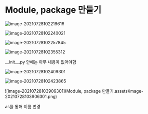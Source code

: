 # Module, package 만들기

![image-20210728102218616](C:\Users\tmddu\AppData\Roaming\Typora\typora-user-images\image-20210728102218616.png)

![image-20210728102240021](C:\Users\tmddu\AppData\Roaming\Typora\typora-user-images\image-20210728102240021.png)

![image-20210728102257845](C:\Users\tmddu\AppData\Roaming\Typora\typora-user-images\image-20210728102257845.png)

![image-20210728102355312](C:\Users\tmddu\AppData\Roaming\Typora\typora-user-images\image-20210728102355312.png)

\_\_init\__.py 안에는 아무 내용이 없어야함

![image-20210728102409301](C:\Users\tmddu\AppData\Roaming\Typora\typora-user-images\image-20210728102409301.png)

![image-20210728102423865](C:\Users\tmddu\AppData\Roaming\Typora\typora-user-images\image-20210728102423865.png)

![image-20210728103906301](Module, package 만들기.assets/image-20210728103906301.png)

as를 통해 이름 변경


